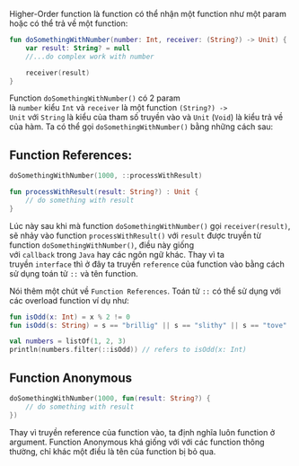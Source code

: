Higher-Order function là function có thể nhận một function như một param hoặc có thể trả về một function:

```kotlin
fun doSomethingWithNumber(number: Int, receiver: (String?) -> Unit) {
    var result: String? = null
    //...do complex work with number

    receiver(result)
}

```

Function `doSomethingWithNumber()` có 2 param là `number` kiểu `Int` và `receiver` là một function `(String?) -> Unit` với `String` là kiểu của tham số truyền vào và `Unit` (`Void`) là kiểu trả về của hàm. Ta có thể gọi `doSomethingWithNumber()` bằng những cách sau:

## Function References:

```kotlin
doSomethingWithNumber(1000, ::processWithResult)

fun processWithResult(result: String?) : Unit {
    // do something with result
}

```

Lúc này sau khi mà function `doSomethingWithNumber()` gọi `receiver(result)`, sẽ nhảy vào function `processWithResult()` với `result` được truyền từ function `doSomethingWithNumber()`, điều này giống với `callback` trong `Java` hay các ngôn ngữ khác. Thay vì ta truyền `interface` thì ở đây ta truyền `reference` của function vào bằng cách sử dụng toán tử `::` và tên function.

Nói thêm một chút về `Function References`. Toán tử `::` có thể sử dụng với các overload function ví dụ như:

```kotlin
fun isOdd(x: Int) = x % 2 != 0
fun isOdd(s: String) = s == "brillig" || s == "slithy" || s == "tove"

val numbers = listOf(1, 2, 3)
println(numbers.filter(::isOdd)) // refers to isOdd(x: Int)

```

## Function Anonymous

```kotlin
doSomethingWithNumber(1000, fun(result: String?) {
    // do something with result
})

```

Thay vì truyền reference của function vào, ta định nghĩa luôn function ở argument. Function Anonymous khá giống với với các function thông thường, chỉ khác một điều là tên của function bị bỏ qua.